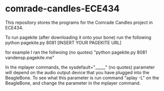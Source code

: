 # comrade-candles-ECE434
This repository stores the programs for the Comrade Candles project in ECE434.

To run pagekite (after downloading it onto your bone) run the following
python pagekite.py 8081 [INSERT YOUR PAGEKITE URL]

for example I ran the follwoing (no quotes)
"python pagekite.py 8081 vandensp.pagekite.me"

In the mplayer commands, the sysdefault="_____" (no quotes) parameter will depend on the audio output device
that you have plugged into the BeagleBone. To see what this parameter is run command "aplay -L"
on the BeagleBone, and change the parameter in the mplayer command.

